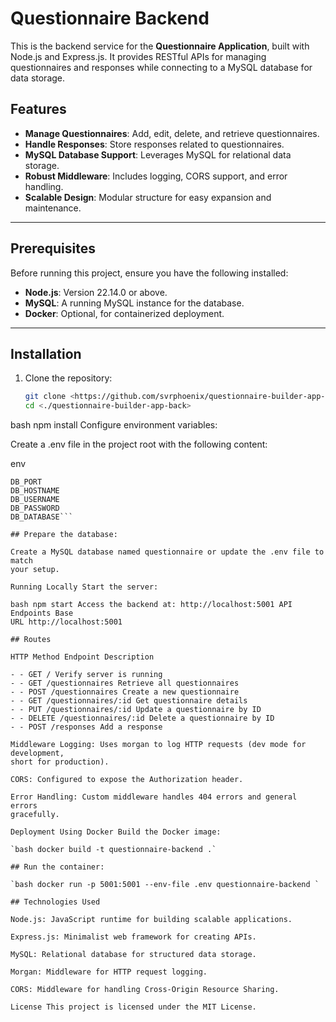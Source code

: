 # Questionnaire Backend

This is the backend service for the **Questionnaire Application**, built with
Node.js and Express.js. It provides RESTful APIs for managing questionnaires and
responses while connecting to a MySQL database for data storage.

## Features

- **Manage Questionnaires**: Add, edit, delete, and retrieve questionnaires.
- **Handle Responses**: Store responses related to questionnaires.
- **MySQL Database Support**: Leverages MySQL for relational data storage.
- **Robust Middleware**: Includes logging, CORS support, and error handling.
- **Scalable Design**: Modular structure for easy expansion and maintenance.

---

## Prerequisites

Before running this project, ensure you have the following installed:

- **Node.js**: Version 22.14.0 or above.
- **MySQL**: A running MySQL instance for the database.
- **Docker**: Optional, for containerized deployment.

---

## Installation

1. Clone the repository:
   ```bash
   git clone <https://github.com/svrphoenix/questionnaire-builder-app-back.git>
   cd <./questionnaire-builder-app-back>
   ```

bash npm install Configure environment variables:

Create a .env file in the project root with the following content:

env

````DB_DIALECT
DB_PORT
DB_HOSTNAME
DB_USERNAME
DB_PASSWORD
DB_DATABASE```

## Prepare the database:

Create a MySQL database named questionnaire or update the .env file to match
your setup.

Running Locally Start the server:

bash npm start Access the backend at: http://localhost:5001 API Endpoints Base
URL http://localhost:5001

## Routes

HTTP Method Endpoint Description

- - GET / Verify server is running
- - GET /questionnaires Retrieve all questionnaires
- - POST /questionnaires Create a new questionnaire
- - GET /questionnaires/:id Get questionnaire details
- - PUT /questionnaires/:id Update a questionnaire by ID
- - DELETE /questionnaires/:id Delete a questionnaire by ID
- - POST /responses Add a response

Middleware Logging: Uses morgan to log HTTP requests (dev mode for development,
short for production).

CORS: Configured to expose the Authorization header.

Error Handling: Custom middleware handles 404 errors and general errors
gracefully.

Deployment Using Docker Build the Docker image:

`bash docker build -t questionnaire-backend .`

## Run the container:

`bash docker run -p 5001:5001 --env-file .env questionnaire-backend `

## Technologies Used

Node.js: JavaScript runtime for building scalable applications.

Express.js: Minimalist web framework for creating APIs.

MySQL: Relational database for structured data storage.

Morgan: Middleware for HTTP request logging.

CORS: Middleware for handling Cross-Origin Resource Sharing.

License This project is licensed under the MIT License.
````
